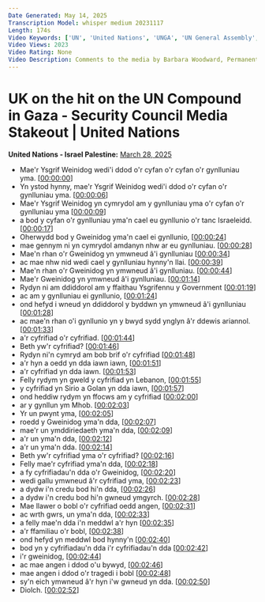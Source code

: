 ```yaml
---
Date Generated: May 14, 2025
Transcription Model: whisper medium 20231117
Length: 174s
Video Keywords: ['UN', 'United Nations', 'UNGA', 'UN General Assembly', 'General Debate', 'Naciones Unidas', 'Организация Объединенных Наций', 'OOH', 'Nations Unies', '联合国', 'الأمم المتحدة', 'The Global Goals', 'Sustainable Development Goals', 'Human Rights', 'UN Peacekeepers', 'Security Council', 'World Leaders', "l'Assemblée générale", 'Генеральной Ассамблеи', 'La Asamblea General']
Video Views: 2023
Video Rating: None
Video Description: Comments to the media by Barbara Woodward, Permanent Representative of the United Kingdom of Great Britain and Northern Ireland to the United Nations, on the hit on the UN Compound in Gaza and other topics.
---
```


# UK on the hit on the UN Compound in Gaza - Security Council Media Stakeout | United Nations
**United Nations - Israel Palestine:** [March 28, 2025](https://www.youtube.com/watch?v=EpKocWp2btc)
*  Mae'r Ysgrif Weinidog wedi'i ddod o'r cyfan o'r cyfan o'r gynlluniau yma. [[00:00:00](https://www.youtube.com/watch?v=EpKocWp2btc&t=0.0s)]
*  Yn ystod hynny, mae'r Ysgrif Weinidog wedi'i ddod o'r cyfan o'r gynlluniau yma. [[00:00:06](https://www.youtube.com/watch?v=EpKocWp2btc&t=6.0s)]
*  Mae'r Ysgrif Weinidog yn cymrydol am y gynlluniau yma o'r cyfan o'r gynlluniau yma [[00:00:09](https://www.youtube.com/watch?v=EpKocWp2btc&t=9.0s)]
*  a bod y cyfan o'r gynlluniau yma'n cael eu gynllunio o'r tanc Israeleidd. [[00:00:17](https://www.youtube.com/watch?v=EpKocWp2btc&t=17.0s)]
*  Oherwydd bod y Gweinidog yma'n cael ei gynllunio, [[00:00:24](https://www.youtube.com/watch?v=EpKocWp2btc&t=24.0s)]
*  mae gennym ni yn cymrydol amdanyn nhw ar eu gynlluniau. [[00:00:28](https://www.youtube.com/watch?v=EpKocWp2btc&t=28.0s)]
*  Mae'n rhan o'r Gweinidog yn ymwneud â'i gynlluniau [[00:00:34](https://www.youtube.com/watch?v=EpKocWp2btc&t=34.0s)]
*  ac mae nhw nid wedi cael y gynlluniau hynny'n llai. [[00:00:39](https://www.youtube.com/watch?v=EpKocWp2btc&t=39.0s)]
*  Mae'n rhan o'r Gweinidog yn ymwneud â'i gynlluniau. [[00:00:44](https://www.youtube.com/watch?v=EpKocWp2btc&t=44.0s)]
*  Mae'r Gweinidog yn ymwneud â'i gynlluniau. [[00:01:14](https://www.youtube.com/watch?v=EpKocWp2btc&t=74.0s)]
*  Rydyn ni am ddiddorol am y ffaithau Ysgrifennu y Government [[00:01:19](https://www.youtube.com/watch?v=EpKocWp2btc&t=79.0s)]
*  ac am y gynlluniau ei gynllunio, [[00:01:24](https://www.youtube.com/watch?v=EpKocWp2btc&t=84.0s)]
*  ond hefyd i wneud yn ddiddorol y byddwn yn ymwneud â'i gynlluniau [[00:01:28](https://www.youtube.com/watch?v=EpKocWp2btc&t=88.0s)]
*  ac mae'n rhan o'i gynllunio yn y bwyd sydd ynglyn â'r ddewis ariannol. [[00:01:33](https://www.youtube.com/watch?v=EpKocWp2btc&t=93.0s)]
*  a'r cyfrifiad o'r cyfrifiad. [[00:01:44](https://www.youtube.com/watch?v=EpKocWp2btc&t=104.0s)]
*  Beth yw'r cyfrifiad? [[00:01:46](https://www.youtube.com/watch?v=EpKocWp2btc&t=106.0s)]
*  Rydyn ni'n cymryd am bob brif o'r cyfrifiad [[00:01:48](https://www.youtube.com/watch?v=EpKocWp2btc&t=108.0s)]
*  a'r hyn a oedd yn dda iawn iawn, [[00:01:51](https://www.youtube.com/watch?v=EpKocWp2btc&t=111.0s)]
*  a'r cyfrifiad yn dda iawn. [[00:01:53](https://www.youtube.com/watch?v=EpKocWp2btc&t=113.0s)]
*  Felly rydym yn gweld y cyfrifiad yn Lebanon, [[00:01:55](https://www.youtube.com/watch?v=EpKocWp2btc&t=115.0s)]
*  y cyfrifiad yn Sirio a Golan yn dda iawn, [[00:01:57](https://www.youtube.com/watch?v=EpKocWp2btc&t=117.0s)]
*  ond heddiw rydym yn ffocws am y cyfrifiad [[00:02:00](https://www.youtube.com/watch?v=EpKocWp2btc&t=120.0s)]
*  ar y gynllun ym Mhob. [[00:02:03](https://www.youtube.com/watch?v=EpKocWp2btc&t=123.0s)]
*  Yr un pwynt yma, [[00:02:05](https://www.youtube.com/watch?v=EpKocWp2btc&t=125.0s)]
*  roedd y Gweinidog yma'n dda, [[00:02:07](https://www.youtube.com/watch?v=EpKocWp2btc&t=127.0s)]
*  mae'r un ymddiriedaeth yma'n dda, [[00:02:09](https://www.youtube.com/watch?v=EpKocWp2btc&t=129.0s)]
*  a'r un yma'n dda, [[00:02:12](https://www.youtube.com/watch?v=EpKocWp2btc&t=132.0s)]
*  a'r un yma'n dda. [[00:02:14](https://www.youtube.com/watch?v=EpKocWp2btc&t=134.0s)]
*  Beth yw'r cyfrifiad yma o'r cyfrifiad? [[00:02:16](https://www.youtube.com/watch?v=EpKocWp2btc&t=136.0s)]
*  Felly mae'r cyfrifiad yma'n dda, [[00:02:18](https://www.youtube.com/watch?v=EpKocWp2btc&t=138.0s)]
*  a fy cyfrifiadau'n dda o'r Gweinidog, [[00:02:20](https://www.youtube.com/watch?v=EpKocWp2btc&t=140.0s)]
*  wedi gallu ymwneud â'r cyfrifiad yma, [[00:02:23](https://www.youtube.com/watch?v=EpKocWp2btc&t=143.0s)]
*  a dydw i'n credu bod hi'n dda, [[00:02:26](https://www.youtube.com/watch?v=EpKocWp2btc&t=146.0s)]
*  a dydw i'n credu bod hi'n gwneud ymgyrch. [[00:02:28](https://www.youtube.com/watch?v=EpKocWp2btc&t=148.0s)]
*  Mae llawer o bobl o'r cyfrifiad oedd angen, [[00:02:31](https://www.youtube.com/watch?v=EpKocWp2btc&t=151.0s)]
*  ac wrth gwrs, un yma'n dda, [[00:02:33](https://www.youtube.com/watch?v=EpKocWp2btc&t=153.0s)]
*  a felly mae'n dda i'n meddwl a'r hyn [[00:02:35](https://www.youtube.com/watch?v=EpKocWp2btc&t=155.0s)]
*  a'r ffamiliau o'r bobl, [[00:02:38](https://www.youtube.com/watch?v=EpKocWp2btc&t=158.0s)]
*  ond hefyd yn meddwl bod hynny'n [[00:02:40](https://www.youtube.com/watch?v=EpKocWp2btc&t=160.0s)]
*  bod yn y cyfrifiadau'n dda i'r cyfrifiadau'n dda [[00:02:42](https://www.youtube.com/watch?v=EpKocWp2btc&t=162.0s)]
*  i'r gweinidog, [[00:02:44](https://www.youtube.com/watch?v=EpKocWp2btc&t=164.0s)]
*  ac mae angen i ddod o'u bywyd, [[00:02:46](https://www.youtube.com/watch?v=EpKocWp2btc&t=166.0s)]
*  mae angen i ddod o'r tragedi i bobl [[00:02:48](https://www.youtube.com/watch?v=EpKocWp2btc&t=168.0s)]
*  sy'n eich ymwneud â'r hyn i'w gwneud yn dda. [[00:02:50](https://www.youtube.com/watch?v=EpKocWp2btc&t=170.0s)]
*  Diolch. [[00:02:52](https://www.youtube.com/watch?v=EpKocWp2btc&t=172.0s)]
